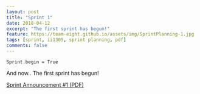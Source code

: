 ```yaml
---
layout: post
title: "Sprint 1"
date: 2018-04-12
excerpt: "The first sprint has begun!"
feature: https://team-eight.github.io/assets/img/SprintPlanning-1.jpg
tags: [sprint, ii1305, sprint planning, pdf]
comments: false
---
```


`Sprint.begin = True`

And now.. The first sprint has begun!

[Sprint Announcement #1 (PDF)](./assets/pdf/Sprint-Announcement-1.pdf)

